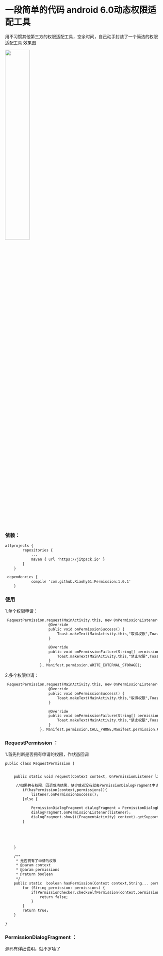 
# 一段简单的代码 android 6.0动态权限适配工具
用不习惯其他第三方的权限适配工具，空余时间，自己动手封装了一个简洁的权限适配工具
效果图


<img width="40%" height="40%" src="https://img-blog.csdn.net/20180508153227302?watermark/2/text/aHR0cHM6Ly9ibG9nLmNzZG4ubmV0L3hoeTYx/font/5a6L5L2T/fontsize/400/fill/I0JBQkFCMA==/dissolve/70"/>



### 依赖：

``` xml
allprojects {
		repositories {
			...
			maven { url 'https://jitpack.io' }
		}
	}
```
``` xml
 dependencies {
	        compile 'com.github.Xiaohy61:Permission:1.0.1'
	}

```

### 使用
1.单个权限申请：

```xml
 RequestPermission.request(MainActivity.this, new OnPermissionListener() {
                    @Override
                    public void onPermissionSuccess() {
                        Toast.makeText(MainActivity.this,"取得权限",Toast.LENGTH_SHORT).show();
                    }

                    @Override
                    public void onPermissionFailure(String[] permission) {
                        Toast.makeText(MainActivity.this,"禁止权限",Toast.LENGTH_SHORT).show();
                    }
                }, Manifest.permission.WRITE_EXTERNAL_STORAGE);
```
2.多个权限申请：
```xml
 RequestPermission.request(MainActivity.this, new OnPermissionListener() {
                    @Override
                    public void onPermissionSuccess() {
                        Toast.makeText(MainActivity.this,"取得权限",Toast.LENGTH_SHORT).show();
                    }

                    @Override
                    public void onPermissionFailure(String[] permission) {
                        Toast.makeText(MainActivity.this,"禁止权限",Toast.LENGTH_SHORT).show();
                    }
                }, Manifest.permission.CALL_PHONE,Manifest.permission.CAMERA);
```
### RequestPermission ：
1.首先判断是否拥有申请的权限，作状态回调
```xml
public class RequestPermission {


    public static void request(Context context, OnPermissionListener listener, String... permissions) {

	 //如果拥有权限，回调成功结果，缺少或者没有就去PermissionDialogFragment申请权限	
        if(hasPermission(context,permissions)){
            listener.onPermissionSuccess();
        }else {
	 
            PermissionDialogFragment dialogFragment = PermissionDialogFragment.newInstance(permissions);
            dialogFragment.onPermissionListener(listener);
            dialogFragment.show(((FragmentActivity) context).getSupportFragmentManager(), "dialog");
        }





    }

    /**
     * 是否拥有了申请的权限
     * @param context
     * @param permissions
     * @return boolean
     */
    public static  boolean hasPermission(Context context,String... permissions){
        for (String permission: permissions) {
            if(PermissionChecker.checkSelfPermission(context,permission) != PackageManager.PERMISSION_GRANTED){
                return false;
            }
        }
        return true;
    }

}
```
### PermissionDialogFragment ：
源码有详细说明，就不罗嗦了

